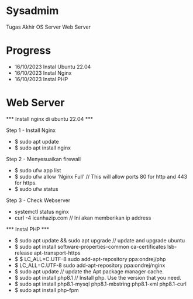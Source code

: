 # Sysadmim
Tugas Akhir OS Server Web Server

# Progress
- 16/10/2023 Instal Ubuntu 22.04
- 16/10/2023 Instal Nginx
- 16/10/2023 Instal PHP

# Web Server 
*** Install nginx di ubuntu 22.04 ***

Step 1 - Install Nginx
- $ sudo apt update
- $ sudo apt install nginx

Step 2 - Menyesuaikan firewall
- $ sudo ufw app list
- $ sudo ufw allow 'Nginx Full' // This will allow ports 80 for http and 443 for https.
- $ sudo ufw status

Step 3 - Check Webserver
- systemctl status nginx
- curl -4 icanhazip.com // Ini akan memberikan ip address

*** Instal PHP ***
- $ sudo apt update && sudo apt upgrade  // update and upgrade ubuntu
- $ sudo apt install software-properties-common ca-certificates lsb-release apt-transport-https
- $ $ LC_ALL=C.UTF-8 sudo add-apt-repository ppa:ondrej/php 
- $ LC_ALL=C.UTF-8 sudo add-apt-repository ppa:ondrej/nginx
- $ sudo apt update  // update the Apt package manager cache.
- $ sudo apt install php8.1 // Install php. Use the version that you need.
- $ sudo apt install php8.1-mysql php8.1-mbstring php8.1-xml php8.1-curl 
- $ sudo apt install php-fpm







